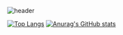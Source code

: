 ![header](https://capsule-render.vercel.app/api?type=wave&color=auto&height=300&section=header&text=capsule%20render&fontSize=90)

[![Top Langs](https://github-readme-stats.vercel.app/api/top-langs/?username=HANCOAL)](https://github.com/anuraghazra/github-readme-stats)
[![Anurag's GitHub stats](https://github-readme-stats.vercel.app/api?username=HANCOAL)](https://github.com/anuraghazra/github-readme-stats)

